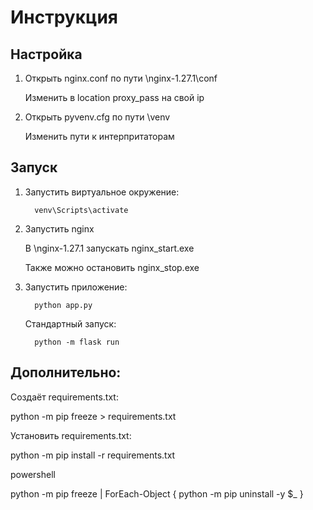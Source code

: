 # Инструкция

## Настройка

1. Открыть nginx.conf по пути \nginx-1.27.1\conf

   Изменить в location proxy_pass на свой ip
2. Открыть pyvenv.cfg по пути \venv

   Изменить пути к интерпритаторам

## Запуск

1. Запустить виртуальное окружение:

         venv\Scripts\activate

1. Запустить nginx

   В \nginx-1.27.1 запускать nginx_start.exe

   Также можно остановить nginx_stop.exe

2. Запустить приложение:

         python app.py

    Стандартный запуск:

         python -m flask run

## Дополнительно:

Создаёт requirements.txt:

python -m pip freeze > requirements.txt

Установить requirements.txt:

python -m pip install -r requirements.txt

   powershell

   python -m pip freeze | ForEach-Object { python -m pip uninstall -y $_ }
